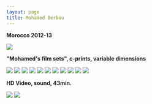 ```yaml
---
layout: page
title: Mohamed Berbou
---
```


**Morocco 2012-13**

<img src="/public/Screen Shot 2018-03-07 at 11.43.36.png">

**"Mohamed's film sets", c-prints, variable dimensions**

<img src="/public/altar de mohamed.jpg">

<img src="/public/Mohamed.jpg">

<img src="/public/nat morta mhmed copy.jpg">

<img src="/public/Muro mohamed 6x6.jpg">

<img src="/public/grafiti.jpg">

<img src="/public/monte propriedade-1.jpg">

<img src="/public/2017 please.jpg">

<img src="/public/ladroes de rua2.jpg">

<img src="/public/rei palmeira.jpg">

<img src="/public/casas fantasma maroc.jpg">

<img src="/public/Screen Shot 2018-03-07 at 11.43.36.png">

**HD Video, sound, 43min.**

<img src="/public/mirari frames1.jpg">

<img src="/public/mirari frames2.jpg">
